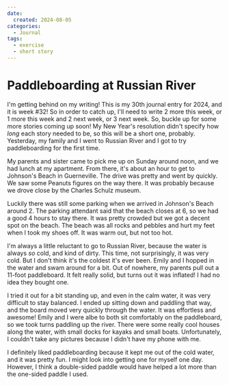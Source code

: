 ```yaml
---
date:
  created: 2024-08-05
categories:
  - Journal
tags:
  - exercise
  - short story
---
```

# Paddleboarding at Russian River

I'm getting behind on my writing! This is my 30th journal entry for 2024, and it is week #32! So in order to catch up, I'll need to write 2 more this week, or 1 more this week and 2 next week, or 3 next week. So, buckle up for some more stories coming up soon! My New Year's resolution didn't specify how *long* each story needed to be, so this will be a short one, probably. Yesterday, my family and I went to Russian River and I got to try paddleboarding for the first time.

<!-- more -->

My parents and sister came to pick me up on Sunday around noon, and we had lunch at my apartment. From there, it's about an hour to get to Johnson's Beach in Guerneville. The drive was pretty and went by quickly. We saw some Peanuts figures on the way there. It was probably because we drove close by the Charles Schulz museum.

Luckily there was still some parking when we arrived in Johnson's Beach around 2. The parking attendant said that the beach closes at 6, so we had a good 4 hours to stay there. It was pretty crowded but we got a decent spot on the beach. The beach was all rocks and pebbles and hurt my feet when I took my shoes off. It was warm out, but not too hot.

I'm always a little reluctant to go to Russian River, because the water is always *so* cold, and kind of dirty. This time, not surprisingly, it was very cold. But I don't think it's the coldest it's ever been. Emily and I hopped in the water and swam around for a bit. Out of nowhere, my parents pull out a 11-foot paddleboard. It felt really solid, but turns out it was inflated! I had no idea they bought one.

I tried it out for a bit standing up, and even in the calm water, it was very difficult to stay balanced. I ended up sitting down and paddling that way, and the board moved very quickly through the water. It was effortless and awesome! Emily and I were albe to both sit comfortably on the paddleboard, so we took turns paddling up the river. There were some really cool houses along the water, with small docks for kayaks and small boats. Unfortunately, I couldn't take any pictures because I didn't have my phone with me.

I definitely liked paddleboarding because it kept me out of the cold water, and it was pretty fun. I might look into getting one for myself one day. However, I think a double-sided paddle would have helped a lot more than the one-sided paddle I used.